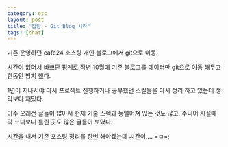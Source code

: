 ```yaml
---
category: etc
layout: post
title: "잡담 - Git Blog 시작"
tags: [chat]
---
```

기존 운영하던 cafe24 호스팅 개인 블로그에서 git으로 이동.
<!--more-->
시간이 없어서 바쁘단 핑계로 작년 10월에 기존 블로그를 데이터만 git으로 이동 해두고 한동안 방치 했다.

1년이 지나서야 다시 프로젝트 진행하거나 공부했던 스킬들을 다시 정리 하고 있는데 생각보다 재밌다.

아주 오래전 글들이 많아서 현재 기술 스펙과 동떨어져 있는 것도 많고, 주니어 시절때 막 쓰다보니 틀린 곳도 많은 글들이 보였다.

시간을 내서 기존 포스팅 정리를 한번 해야겠는데 시간이.... =ㅁ=;